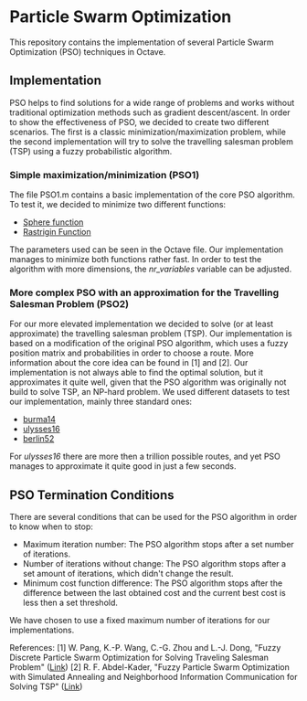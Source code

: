 # Particle Swarm Optimization

This repository contains the implementation of several Particle Swarm Optimization (PSO) techniques in Octave.

## Implementation
PSO helps to find solutions for a wide range of problems and works without traditional optimization methods such as gradient descent/ascent.
In order to show the effectiveness of PSO, we decided to create two different scenarios. The first is a classic minimization/maximization problem, while the second implementation will try to solve the travelling salesman problem (TSP) using a fuzzy probabilistic algorithm.

### Simple maximization/minimization (PSO1)
The file PSO1.m contains a basic implementation of the core PSO algorithm. To test it, we decided to minimize two different functions:
* [Sphere function](https://www.sfu.ca/~ssurjano/spheref.html)
* [Rastrigin Function](https://www.sfu.ca/~ssurjano/rastr.html)

The parameters used can be seen in the Octave file. Our implementation manages to minimize both functions rather fast. In order to test the algorithm with more dimensions, the *nr_variables* variable can be adjusted.

### More complex PSO with an approximation for the Travelling Salesman Problem (PSO2)
For our more elevated implementation we decided to solve (or at least approximate) the travelling salesman problem (TSP). Our implementation is based on a modification of the original PSO algorithm, which uses a fuzzy position matrix and probabilities in order to choose a route. More information about the core idea can be found in [1] and [2].
Our implementation is not always able to find the optimal solution, but it approximates it quite well, given that the PSO algorithm was originally not build to solve TSP, an NP-hard problem.
We used different datasets to test our implementation, mainly three standard ones:
- [burma14](http://elib.zib.de/pub/mp-testdata/tsp/tsplib/tsp/burma14.tsp)
- [ulysses16](http://elib.zib.de/pub/mp-testdata/tsp/tsplib/tsp/ulysses16.tsp)
- [berlin52](http://elib.zib.de/pub/mp-testdata/tsp/tsplib/tsp/berlin52.tsp)

For *ulysses16* there are more then a trillion possible routes, and yet PSO manages to approximate it quite good in just a few seconds.

## PSO Termination Conditions
There are several conditions that can be used for the PSO algorithm in order to know when to stop:
- Maximum iteration number: The PSO algorithm stops after a set number of iterations.
- Number of iterations without change: The PSO algorithm stops after a set amount of iterations, which didn't change the result.
- Minimum cost function difference: The PSO algorithm stops after the difference between the last obtained cost and the current best cost is less then a set threshold.

We have chosen to use a fixed maximum number of iterations for our implementations.



References:
[1] W. Pang, K.-P. Wang, C.-G. Zhou and L.-J. Dong, "Fuzzy Discrete Particle Swarm Optimization for Solving Traveling Salesman Problem" ([Link](https://ai2-s2-pdfs.s3.amazonaws.com/3a30/480f7ccccecb02dbd951fe217eb64db5cd66.pdf))
[2] R. F. Abdel-Kader, "Fuzzy Particle Swarm Optimization with Simulated Annealing and Neighborhood Information Communication for Solving TSP" ([Link](http://thesai.org/Downloads/Volume2No5/Paper%203-Fuzzy%20Particle%20Swarm%20Optimization%20with%20Simulated%20Annealing%20and%20Neighborhood%20Information%20Communication%20for%20Solving%20TSP.pdf))
